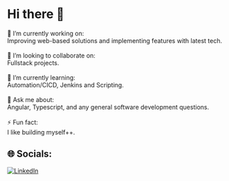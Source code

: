 # Hi there 👋
🔭 I’m currently working on:<br>  Improving web-based solutions and implementing features with latest tech.<br><br>👯 I’m looking to collaborate on:<br>  Fullstack projects.<br><br>🌱 I’m currently learning:<br>  Automation/CICD, Jenkins and Scripting.<br><br>💬 Ask me about:<br>  Angular, Typescript, and any general software development questions.<br><br>⚡ Fun fact:<br>  I like building myself++.

## 🌐 Socials:
[![LinkedIn](https://img.shields.io/badge/LinkedIn-%230077B5.svg?logo=linkedin&logoColor=white)](https://www.linkedin.com/in/kumarsachinguri/)
